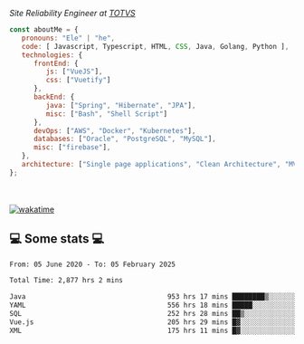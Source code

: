 <p><em>Site Reliability Engineer at <a href="https://www.totvs.com/">TOTVS</a></br>
</em></p>


```javascript
const aboutMe = {
   pronouns: "Ele" | "he",
   code: [ Javascript, Typescript, HTML, CSS, Java, Golang, Python ],
   technologies: {
      frontEnd: {
         js: ["VueJS"],
         css: ["Vuetify"]
      },
      backEnd: {
         java: ["Spring", "Hibernate", "JPA"],
         misc: ["Bash", "Shell Script"]
      },
      devOps: ["AWS", "Docker", "Kubernetes"],
      databases: ["Oracle", "PostgreSQL", "MySQL"],
      misc: ["firebase"],
   },
   architecture: ["Single page applications", "Clean Architecture", "MVC", "Microservices"],
};
```
</br></br>
[![wakatime](https://wakatime.com/badge/user/a3a8ed06-d304-4d6b-bc86-4adc418cdea7.svg)](https://wakatime.com/@a3a8ed06-d304-4d6b-bc86-4adc418cdea7)
<h2>💻 Some stats 💻</h2>

<!--START_SECTION:waka-->

```txt
From: 05 June 2020 - To: 05 February 2025

Total Time: 2,877 hrs 2 mins

Java                                   953 hrs 17 mins ████████▒░░░░░░░░░░░░░░░░   33.13 %
YAML                                   556 hrs 18 mins █████░░░░░░░░░░░░░░░░░░░░   19.34 %
SQL                                    252 hrs 28 mins ██▒░░░░░░░░░░░░░░░░░░░░░░   08.78 %
Vue.js                                 205 hrs 29 mins █▓░░░░░░░░░░░░░░░░░░░░░░░   07.14 %
XML                                    175 hrs 11 mins █▓░░░░░░░░░░░░░░░░░░░░░░░   06.09 %
```

<!--END_SECTION:waka-->
